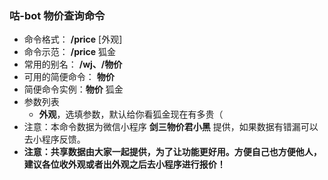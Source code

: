 ### 咕-bot 物价查询命令
- 命令格式： **/price** [外观]
- 命令示范： **/price** 狐金
- 常用的别名： **/wj、/物价**
- 可用的简便命令： **物价**
- 简便命令实例：**物价** 狐金
- 参数列表
    - **外观**，选填参数，默认给你看狐金现在有多贵（
- 注意：本命令数据为微信小程序 **剑三物价君小黑** 提供，如果数据有错漏可以去小程序反馈。
- **注意：共享数据由大家一起提供，为了让功能更好用。方便自己也方便他人，建议各位收外观或者出外观之后去小程序进行报价！**